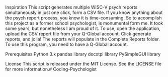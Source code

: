 Inspiration
This script generates multiple WISC-V psych reports simultaneously in just one click, form a CSV file. If you know anything about the psych report process, you know it is time-consuming. So to accomplish this project as a former school psychologist, is monumental form me. It took some years, but nonetheless I am proud of it. To use, open the application, upload the CSV report file from your Q-Global account. 
Click generate reports, and joila! The reports will populate in the Complete Reports folder. To use this program,  you need to have a Q-Global account.

Prerequisites
Python 3.x
pandas library
docxtpl library
PySimpleGUI library

License
This script is released under the MIT License. See the LICENSE file for more information.# Coding-Psychologist
